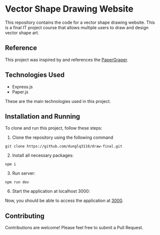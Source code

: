 # Vector Shape Drawing Website

This repository contains the code for a vector shape drawing website. This is a final IT project course that allows multiple users to draw and design vector shape art.

## Reference

This project was inspired by and references the [PaperGraper](https://github.com/w00dn/papergrapher/).

## Technologies Used

- Express.js
- Paper.js

These are the main technologies used in this project.

## Installation and Running

To clone and run this project, follow these steps:

1. Clone the repository using the following command

`git clone https://github.com/dunglq3110/draw-final.git`

2. Install all necessary packages:

`npm i`

3. Run server:

`npm run dev`

6. Start the application at localhost 3000:

Now, you should be able to access the application at [3000](http://localhost:3000).

## Contributing

Contributions are welcome! Please feel free to submit a Pull Request.

